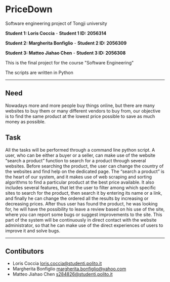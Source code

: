 # PriceDown
Software engineering project of Tongji university

**Student 1: Loris Coccia** - 
**Student 1 ID: 2056314**

**Student 2: Margherita Bonfiglio** - 
**Student 2 ID: 2056309**

**Student 3: Matteo Jiahao Chen** - 
**Student 3 ID: 2056308**

This is the final project for the course "Software Engineering"

The scripts are written in Python

---

## Need

Nowadays more and more people buy things online, but there are many websites to buy them or many different vendors to buy from, our objective is to find the same product at the lowest price possible to save as much money as possible.

## Task
All the tasks will be performed through a command line python script.
A user, who can be either a buyer or a seller, can make use of the website “search a product” function to search for a product through several websites. Before searching the product, the user can change the country of the websites and find help on the dedicated page. The “search a product” is the heart of our system, and it makes use of web scraping and sorting algorithms to find a particular product at the best price available. It also includes several features, that let the user to filter among which specific sites to search for the product, then search it by entering its name or a link, and finally he can change the ordered all the results by increasing or decreasing prices.
After thus user has found the product, he was looking for, he will have the possibility to leave a review based on his use of the site, where you can report some bugs or suggest improvements to the site. This part of the system will be continuously in direct contact with the website administrator, so that he can make use of the direct experiences of users to improve it and solve bugs.


---

## Contibutors

- Loris Coccia <loris.coccia@studenti.polito.it> 
- Margherita Bonfiglio <margherita.bonfiglio@yahoo.com>
- Matteo Jiahao Chen <s284826@studenti.polito.it>
